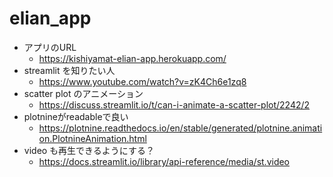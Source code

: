 # elian_app

- アプリのURL
    - https://kishiyamat-elian-app.herokuapp.com/
- streamlit を知りたい人
    - https://www.youtube.com/watch?v=zK4Ch6e1zq8
- scatter plot のアニメーション
    - https://discuss.streamlit.io/t/can-i-animate-a-scatter-plot/2242/2
- plotnineがreadableで良い
    - https://plotnine.readthedocs.io/en/stable/generated/plotnine.animation.PlotnineAnimation.html
- video も再生できるようにする？
    - https://docs.streamlit.io/library/api-reference/media/st.video
